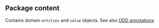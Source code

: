 ## Package content

Contains domain `entities` and `value` objects. 
See also [DDD annotations](src/main/java/io/reflectoring/buckpal/common)